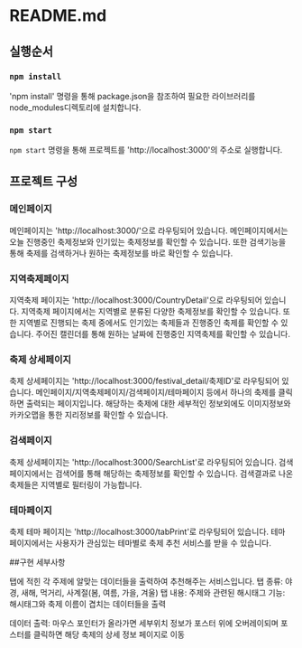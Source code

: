 # README.md

## 실행순서

### `npm install`

'npm install' 명령을 통해 package.json을 참조하여 필요한 라이브러리를 node_modules디렉토리에 설치합니다.

### `npm start`

`npm start` 명령을 통해 프로젝트를 'http://localhost:3000'의 주소로 실행합니다.

## 프로젝트 구성

### 메인페이지

메인페이지는 'http://localhost:3000/'으로 라우팅되어 있습니다.
메인페이지에서는 오늘 진행중인 축제정보와 인기있는 축제정보를 확인할 수 있습니다.
또한 검색기능을 통해 축제를 검색하거나 원하는 축제정보를 바로 확인할 수 있습니다.

### 지역축제페이지

지역축제 페이지는 'http://localhost:3000/CountryDetail'으로 라우팅되어 있습니다.
지역축제 페이지에서는 지역별로 분류된 다양한 축제정보를 확인할 수 있습니다.
또한 지역별로 진행되는 축제 중에서도 인기있는 축제들과 진행중인 축제를 확인할 수 있습니다.
주어진 캘린더를 통해 원하는 날짜에 진행중인 지역축제를 확인할 수 있습니다.

### 축제 상세페이지

축제 상세페이지는 'http://localhost:3000/festival_detail/축제ID'로 라우팅되어 있습니다.
메인페이지/지역축제페이지/검색페이지/테마페이지 등에서 하나의 축제를 클릭하면 출력되는 페이지입니다.
해당하는 축제에 대한 세부적인 정보외에도 이미지정보와 카카오맵을 통한 지리정보를 확인할 수 있습니다.

### 검색페이지

축제 상세페이지는 'http://localhost:3000/SearchList'로 라우팅되어 있습니다.
검색페이지에서는 검색어를 통해 해당하는 축제정보를 확인할 수 있습니다.
검색결과로 나온 축제들은 지역별로 필터링이 가능합니다.

### 테마페이지

축제  테마 페이지는 'http://localhost:3000/tabPrint'로 라우팅되어 있습니다.
테마 페이지에서는 사용자가 관심있는 테마별로 축제 추천 서비스를 받을 수 있습니다.

##구현 세부사항

탭에 적힌 각 주제에 알맞는 데이터들을 출력하여 추천해주는 서비스입니다. 
탭 종류: 야경, 새해, 먹거리, 사계절(봄, 여름, 가을, 겨울)
탭 내용: 주제와 관련된 해시태그
기능: 해시태그와 축제 이름이 겹치는 데이터들을 출력 

데이터 출력: 마우스 포인터가 올라가면 세부위치 정보가 포스터 위에 오버레이되며 포스터를 클릭하면 해당 축제의 상세 정보 페이지로 이동

